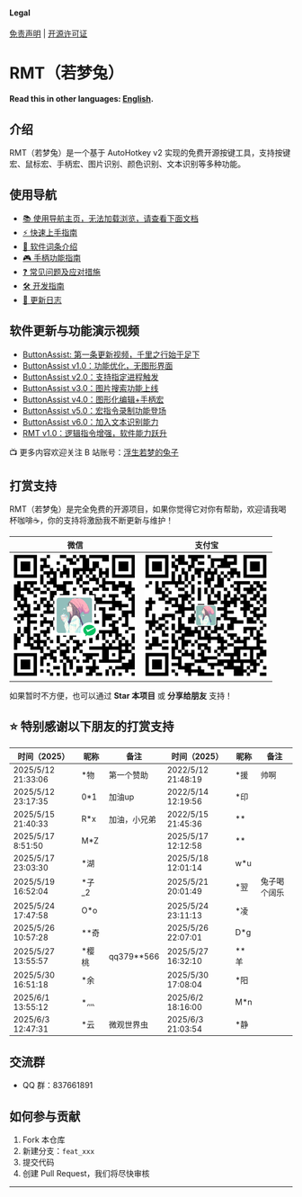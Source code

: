 #### Legal
[免责声明](DISCLAIMER.md) | [开源许可证](LICENSE)

# RMT（若梦兔）
**Read this in other languages: [English](README.en.md).**

## 介绍
RMT（若梦兔）是一个基于 AutoHotkey v2 实现的免费开源按键工具，支持按键宏、鼠标宏、手柄宏、图片识别、颜色识别、文本识别等多种功能。

## 使用导航
- [📚 使用导航主页，无法加载浏览，请查看下面文档](https://zclucas.github.io/RMT/)
- [⚡ 快速上手指南](Web/快速上手.md)
- [📖 软件词条介绍](Web/词条介绍.md)
- [🎮 手柄功能指南](Web/手柄功能指南.md)
- [❓ 常见问题及应对措施](Web/问题及应对措施.md)
- [🛠️ 开发指南](Web/开发指南.md)
- [📝 更新日志](Web/更新日志.md)

## 软件更新与功能演示视频
- [ButtonAssist: 第一条更新视频，千里之行始于足下](https://www.bilibili.com/video/BV1EU411f7dC)
- [ButtonAssist v1.0：功能优化，无图形界面](https://www.bilibili.com/video/BV1nYvieSETz)
- [ButtonAssist v2.0：支持指定进程触发](https://www.bilibili.com/video/BV1ojtHeUEjR)
- [ButtonAssist v3.0：图片搜索功能上线](https://www.bilibili.com/video/BV1i5CEYtEok)
- [ButtonAssist v4.0：图形化编辑+手柄宏](https://www.bilibili.com/video/BV13Lr1YREMr)
- [ButtonAssist v5.0：宏指令录制功能登场](https://www.bilibili.com/video/BV1kr9NYZE36)
- [ButtonAssist v6.0：加入文本识别能力](https://www.bilibili.com/video/BV1UCZPYGEN8)
- [RMT v1.0：逻辑指令增强，软件能力跃升](https://www.bilibili.com/video/BV1oWVRzaEzk)

📺 更多内容欢迎关注 B 站账号：[浮生若梦的兔子](https://space.bilibili.com/397441876?spm_id_from=333.1007.0.0)

## 打赏支持
RMT（若梦兔）是完全免费的开源项目，如果你觉得它对你有帮助，欢迎请我喝杯咖啡☕，你的支持将激励我不断更新与维护！

| 微信 | 支付宝 |
|------|--------|
| ![微信打赏](Images/Soft/WeiXin.png) | ![支付宝打赏](Images/Soft/ZhiFuBao.png) |

如果暂时不方便，也可以通过 **Star 本项目** 或 **分享给朋友** 支持！

## ⭐ 特别感谢以下朋友的打赏支持
| 时间（2025）         | 昵称     | 备注             | 时间（2025）       | 昵称     | 备注             |
|----------------------|----------|------------------|---------------------|----------|------------------|
| 2025/5/12 21:33:06   | *物      | 第一个赞助       | 2022/5/12 21:48:19   | *援      | 帅啊             |
| 2025/5/12 23:17:35   | 0*1      | 加油up           | 2022/5/14 12:19:56  | *印      |                  |
| 2025/5/15 21:40:33   | R*x      | 加油，小兄弟     | 2022/5/15 21:45:36   | **       |                  |
| 2025/5/17 8:51:50    | M*Z      |                  | 2025/5/17 12:12:58  | **       |                  |
| 2025/5/17 23:03:30   | *湖      |                  | 2025/5/18 12:01:14  | w*u      |                  |
| 2025/5/19 16:52:04   | *子_2    |                  | 2025/5/21 20:01:49  | *翌      | 兔子喝个阔乐     |
| 2025/5/24 17:47:58   | O*o      |                  | 2025/5/24 23:11:13  | *凌      |                  |
| 2025/5/26 10:57:28   | **奇     |                  | 2025/5/26 22:07:01  | D*g      |                  |
| 2025/5/27 13:55:57   | *樱桃    | qq379**566       | 2025/5/27 16:32:10  | **羊     |                  |
| 2025/5/30 16:51:18   | *余      |                  | 2025/5/30 17:08:04  | *阳      |                  |
| 2025/6/1  13:55:12   | *灬      |                  | 2025/6/2 18:16:00   | M*n      |                  |
| 2025/6/3  12:47:31   | *云      | 微观世界虫        | 2025/6/3 21:03:54   | *静      |                  |

## 交流群
- QQ 群：837661891

## 如何参与贡献
1. Fork 本仓库
2. 新建分支：`feat_xxx`
3. 提交代码
4. 创建 Pull Request，我们将尽快审核

---
